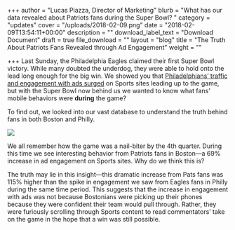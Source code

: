 +++
author = "Lucas Piazza, Director of Marketing"
blurb = "What has our data revealed about Patriots fans during the Super Bowl? "
category = "updates"
cover = "/uploads/2018-02-09.png"
date = "2018-02-09T13:54:11+00:00"
description = ""
download_label_text = "Download Document"
draft = true
file_download = ""
layout = "blog"
title = "The Truth About Patriots Fans Revealed through Ad Engagement"
weight = ""

+++
Last Sunday, the Philadelphia Eagles claimed their first Super Bowl victory. While many doubted the underdog, they were able to hold onto the lead long enough for the big win. We showed you that [Philadelphians’ traffic and engagement with ads surged](https://www.yieldmo.com/resources/blog/super-bowl-engagement/) on Sports sites leading up to the game, but with the Super Bowl now behind us we wanted to know what fans’ mobile behaviors were **during** the game? 

  
To find out, we looked into our vast database to understand the truth behind fans in both Boston and Philly.

![](/uploads/giphy-1.gif)

We all remember how the game was a nail-biter by the 4th quarter. During this time we see interesting behavior from Patriots fans in Boston—a 69% increase in ad engagement on Sports sites. Why do we think this is? 

  
The truth may lie in this insight—this dramatic increase from Pats fans was 115% higher than the spike in engagement we saw from Eagles fans in Philly during the same time period. This suggests that the increase in engagement with ads was not because Bostonians were picking up their phones because they were confident their team would pull through. Rather, they were furiously scrolling through Sports content to read commentators’ take on the game in the hope that a win was still possible. 